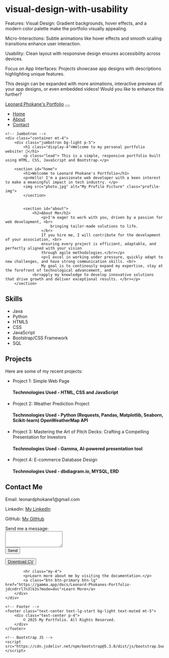 # visual-design-with-usability
Features:
Visual Design: Gradient backgrounds, hover effects, and a modern color palette make the portfolio visually appealing.

Micro-Interactions: Subtle animations like hover effects and smooth scaling transitions enhance user interaction.

Usability: Clean layout with responsive design ensures accessibility across devices.

Focus on App Interfaces: Projects showcase app designs with descriptions highlighting unique features.

This design can be expanded with more animations, interactive previews of your app designs, or even embedded videos! Would you like to enhance this further?


<!DOCTYPE html>
<html lang="en">
<head>
    <meta charset="UTF-8">
    <meta name="viewport" content="width=device-width, initial-scale=1.0">
    <title>Leonard Phokane's Portfolio</title>
    <!-- Bootstrap CSS -->
    <link href="https://cdn.jsdelivr.net/npm/bootstrap@5.3.0/dist/css/bootstrap.min.css" rel="stylesheet">
</head>
<body>
    <!-- Navigation Bar -->
    <nav class="navbar navbar-expand-lg navbar-light bg-light">
        <div class="container-fluid">
            <a class="navbar-brand" href="#">Leonard Phokane's Portfolio</a>
            <button class="navbar-toggler" type="button" data-bs-toggle="collapse" data-bs-target="#navbarNav">
                <span class="navbar-toggler-icon"></span>
            </button>
            <div class="collapse navbar-collapse" id="navbarNav">
                <ul class="navbar-nav">
                    <li class="nav-item"><a class="nav-link" href="#">Home</a></li>
                    <li class="nav-item"><a class="nav-link" href="#">About</a></li>
                    <li class="nav-item"><a class="nav-link" href="#">Contact</a></li>
                </ul>
            </div>
        </div>
    </nav>

    <!-- Jumbotron -->
    <div class="container mt-4">
        <div class="jumbotron bg-light p-5">
            <h1 class="display-4">Welcome to my personal portfolio website! 👋</h1>
            <p class="lead"> This is a simple, responsive portfolio built using HTML, CSS, JavaScript and Bootstrap.</p>

        <section id="home">
            <h1>Welcome to Leonard Phokane's Portfolio</h1>
            <p>Hello! I'm a passionate web developer with a keen interest to make a meaningful impact in tech industry. </p>
            <img src="photo.jpg" alt="My Profile Picture" class="profile-img">
            </section>


            <section id="about">
                <h2>About Me</h2>
                    <p>I'm eager to work with you, driven by a passion for web development, <br>
                        bringing tailor-made solutions to life. 
                    </br>
                    If you hire me, I will contribute for the development of your association, <br>
                    ensuring every project is efficient, adaptable, and perfectly aligned with your vision
                    through agile methodologies.</br></p>
                    <p>I excel in working under pressure, quickly adapt to new challenges, and have strong communication skills. <br>
                    My goal is to continously expand my expertise, stay at the forefront of technological advancement, and 
                <br>apply my knowledge to develop innovative solutions that drive growth and deliver exceptional results. </br></p>
        </section>

  <section id="skills">
<h2>Skills</h2>
<ul>
<li>Java</li>
<li>Python</li>

<li>HTML5</li>
<li>CSS</li>
<li>JavaScript</li>
<li>Bootstrap/CSS Framework</li>

<li>SQL</li>
</ul>
</section>

<section id="projects">
<h2>Projects</h2>
<p>Here are some of my recent projects:</p>
<ul>
<li>Project 1: Simple Web Page
<h4>Technnologies Used - HTML, CSS and JavaScript </h4> 
</li>
<li>Project 2: Weather Prediction Project
<h4>Technnologies Used - Python (Requests, Pandas, Matplotlib, Seaborn, Scikit-learn) OpenWeatherMap API </h4>
</li>
<li>Project 3: Mastering the Art of Pitch Decks: Crafting a Compelling Presentation for Investors
<h4>Technnologies Used - Gamma, AI-powered presentation tool </h4>
</li>
<li>Project 4: E-commerce Database Design
<h4>Technnologies Used - dbdiagram.io, MYSQL, ERD
</li>
</ul>
</section>

<section id="contact">
<h2>Contact Me</h2>
<p>Email: leonardphokane1@gmail.com</p>
<p>LinkedIn: <a href="https://www.linkedin.com/in/leonard-phokane">My LinkedIn</a></p>
<p>GitHub: <a href="https://github.com/leonardphokane">My GitHub</a></p>
<form>
<label for="message">Send me a message:</label><br>
<textarea id="message" rows="3"></textarea><br>
<button type="submit" onclick="showMessage()">Send</button>
</form>
<button id="downloadCV"><a href="leonard_phokane_cv.pdf" download>Download CV</a></button>
</section>

<script src="script.js"></script>
</body>


<script src="script.js"></script> <!-- Link to your JavaScript file -->
</body>

</html>





























            

            
            <hr class="my-4">
            <p>Learn more about me by visiting the documentation.</p>
            <a class="btn btn-primary btn-lg" href="https://gamma.app/docs/Leonard-Phokanes-Portfolio-jdcndrrl7n3lk3s?mode=doc">Learn More</a>
        </div>
    </div>

    <!-- Footer -->
    <footer class="text-center text-lg-start bg-light text-muted mt-5">
        <div class="text-center p-4">
            © 2025 My Portfolio. All Rights Reserved.
        </div>
    </footer>

    <!-- Bootstrap JS -->
    <script src="https://cdn.jsdelivr.net/npm/bootstrap@5.3.0/dist/js/bootstrap.bundle.min.js"></script>
</body>
</html>
